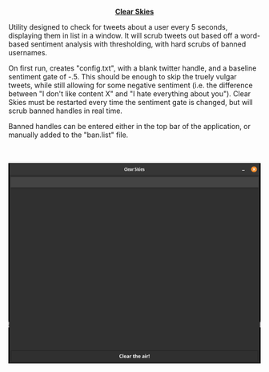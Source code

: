 <p style="text-align: center;"><span style="text-decoration: underline;"><strong>Clear Skies</strong></span></p>
<p style="text-align: left;">Utility designed to check for tweets about a user every 5 seconds, displaying them in list in a window. It will scrub tweets out based off a word-based sentiment analysis with thresholding, with hard scrubs of banned usernames.&nbsp;</p>
<p style="text-align: left;">On first run, creates "config.txt", with a blank twitter handle, and a baseline sentiment gate of -.5. This should be enough to skip the truely vulgar tweets, while still allowing for some negative sentiment (i.e. the difference between "I don't like content X" and "I hate everything about you"). Clear Skies must be restarted every time the sentiment gate is changed, but will scrub banned handles in real time.&nbsp;</p>
<p style="text-align: left;">Banned handles can be entered either in the top bar of the application, or manually added to the "ban.list" file.<br /><br /><br /></p>
<img src="images/snapshot.png" title="Screenshot">
